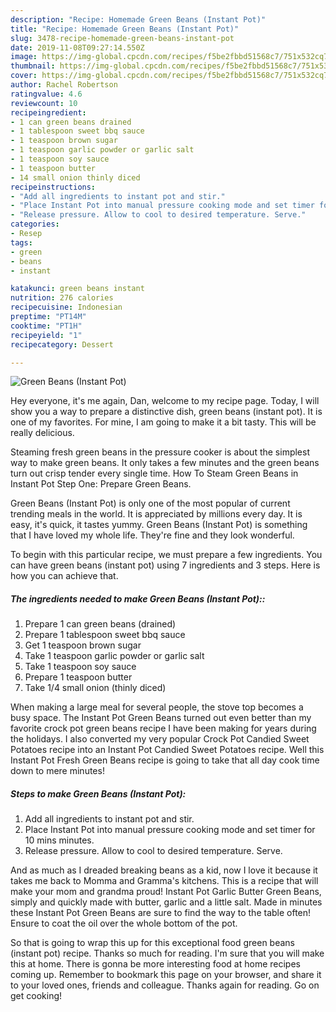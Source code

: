 ```yaml
---
description: "Recipe: Homemade Green Beans (Instant Pot)"
title: "Recipe: Homemade Green Beans (Instant Pot)"
slug: 3478-recipe-homemade-green-beans-instant-pot
date: 2019-11-08T09:27:14.550Z
image: https://img-global.cpcdn.com/recipes/f5be2fbbd51568c7/751x532cq70/green-beans-instant-pot-recipe-main-photo.jpg
thumbnail: https://img-global.cpcdn.com/recipes/f5be2fbbd51568c7/751x532cq70/green-beans-instant-pot-recipe-main-photo.jpg
cover: https://img-global.cpcdn.com/recipes/f5be2fbbd51568c7/751x532cq70/green-beans-instant-pot-recipe-main-photo.jpg
author: Rachel Robertson
ratingvalue: 4.6
reviewcount: 10
recipeingredient:
- 1 can green beans drained
- 1 tablespoon sweet bbq sauce
- 1 teaspoon brown sugar
- 1 teaspoon garlic powder or garlic salt
- 1 teaspoon soy sauce
- 1 teaspoon butter
- 14 small onion thinly diced
recipeinstructions:
- "Add all ingredients to instant pot and stir."
- "Place Instant Pot into manual pressure cooking mode and set timer for 10 mins minutes."
- "Release pressure. Allow to cool to desired temperature. Serve."
categories:
- Resep
tags:
- green
- beans
- instant

katakunci: green beans instant
nutrition: 276 calories
recipecuisine: Indonesian
preptime: "PT14M"
cooktime: "PT1H"
recipeyield: "1"
recipecategory: Dessert

---
```



![Green Beans (Instant Pot)](https://img-global.cpcdn.com/recipes/f5be2fbbd51568c7/751x532cq70/green-beans-instant-pot-recipe-main-photo.jpg)

Hey everyone, it's me again, Dan, welcome to my recipe page. Today, I will show you a way to prepare a distinctive dish, green beans (instant pot). It is one of my favorites. For mine, I am going to make it a bit tasty. This will be really delicious.

Steaming fresh green beans in the pressure cooker is about the simplest way to make green beans. It only takes a few minutes and the green beans turn out crisp tender every single time. How To Steam Green Beans in Instant Pot Step One: Prepare Green Beans.

Green Beans (Instant Pot) is only one of the most popular of current trending meals in the world. It is appreciated by millions every day. It is easy, it's quick, it tastes yummy. Green Beans (Instant Pot) is something that I have loved my whole life. They're fine and they look wonderful.


To begin with this particular recipe, we must prepare a few ingredients. You can have green beans (instant pot) using 7 ingredients and 3 steps. Here is how you can achieve that.

##### The ingredients needed to make Green Beans (Instant Pot)::

1. Prepare 1 can green beans (drained)
1. Prepare 1 tablespoon sweet bbq sauce
1. Get 1 teaspoon brown sugar
1. Take 1 teaspoon garlic powder or garlic salt
1. Take 1 teaspoon soy sauce
1. Prepare 1 teaspoon butter
1. Take 1/4 small onion (thinly diced)


When making a large meal for several people, the stove top becomes a busy space. The Instant Pot Green Beans turned out even better than my favorite crock pot green beans recipe I have been making for years during the holidays. I also converted my very popular Crock Pot Candied Sweet Potatoes recipe into an Instant Pot Candied Sweet Potatoes recipe. Well this Instant Pot Fresh Green Beans recipe is going to take that all day cook time down to mere minutes! 

##### Steps to make Green Beans (Instant Pot):

1. Add all ingredients to instant pot and stir.
1. Place Instant Pot into manual pressure cooking mode and set timer for 10 mins minutes.
1. Release pressure. Allow to cool to desired temperature. Serve.


And as much as I dreaded breaking beans as a kid, now I love it because it takes me back to Momma and Gramma&#39;s kitchens. This is a recipe that will make your mom and grandma proud! Instant Pot Garlic Butter Green Beans, simply and quickly made with butter, garlic and a little salt. Made in minutes these Instant Pot Green Beans are sure to find the way to the table often! Ensure to coat the oil over the whole bottom of the pot. 

So that is going to wrap this up for this exceptional food green beans (instant pot) recipe. Thanks so much for reading. I'm sure that you will make this at home. There is gonna be more interesting food at home recipes coming up. Remember to bookmark this page on your browser, and share it to your loved ones, friends and colleague. Thanks again for reading. Go on get cooking!
